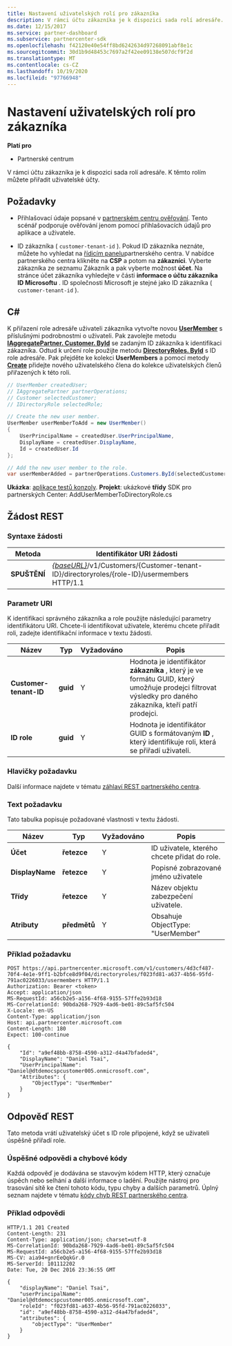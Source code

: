 ```yaml
---
title: Nastavení uživatelských rolí pro zákazníka
description: V rámci účtu zákazníka je k dispozici sada rolí adresáře. K těmto rolím můžete přiřadit uživatelské účty.
ms.date: 12/15/2017
ms.service: partner-dashboard
ms.subservice: partnercenter-sdk
ms.openlocfilehash: f42120e40e54ff8bd6242634d97268091abf8e1c
ms.sourcegitcommit: 30d1b9d48453c7697a2f42ee09138e507dcf9f2d
ms.translationtype: MT
ms.contentlocale: cs-CZ
ms.lasthandoff: 10/19/2020
ms.locfileid: "97766948"
---
```

# <a name="set-user-roles-for-a-customer"></a>Nastavení uživatelských rolí pro zákazníka

**Platí pro**

- Partnerské centrum

V rámci účtu zákazníka je k dispozici sada rolí adresáře. K těmto rolím můžete přiřadit uživatelské účty.

## <a name="prerequisites"></a>Požadavky

- Přihlašovací údaje popsané v [partnerském centru ověřování](partner-center-authentication.md). Tento scénář podporuje ověřování jenom pomocí přihlašovacích údajů pro aplikace a uživatele.

- ID zákazníka ( `customer-tenant-id` ). Pokud ID zákazníka neznáte, můžete ho vyhledat na [řídicím panelu](https://partner.microsoft.com/dashboard)partnerského centra. V nabídce partnerského centra klikněte na **CSP** a potom na **zákazníci**. Vyberte zákazníka ze seznamu Zákazník a pak vyberte možnost **účet**. Na stránce účet zákazníka vyhledejte v části **informace o účtu zákazníka** **ID Microsoftu** . ID společnosti Microsoft je stejné jako ID zákazníka ( `customer-tenant-id` ).

## <a name="c"></a>C\#

K přiřazení role adresáře uživateli zákazníka vytvořte novou [**UserMember**](/dotnet/api/microsoft.store.partnercenter.models.roles.usermember) s příslušnými podrobnostmi o uživateli. Pak zavolejte metodu [**IAggregatePartner. Customer. ById**](/dotnet/api/microsoft.store.partnercenter.customers.icustomercollection.byid) se zadaným ID zákazníka k identifikaci zákazníka. Odtud k určení role použijte metodu [**DirectoryRoles. ById**](/dotnet/api/microsoft.store.partnercenter.customerdirectoryroles.idirectoryrolecollection.byid) s ID role adresáře. Pak přejděte ke kolekci **UserMembers** a pomocí metody [**Create**](/dotnet/api/microsoft.store.partnercenter.customerdirectoryroles.iusermembercollection.create) přidejte nového uživatelského člena do kolekce uživatelských členů přiřazených k této roli.

``` csharp
// UserMember createdUser;
// IAggregatePartner partnerOperations;
// Customer selectedCustomer;
// IDirectoryRole selectedRole;

// Create the new user member.
UserMember userMemberToAdd = new UserMember()
{
    UserPrincipalName = createdUser.UserPrincipalName,
    DisplayName = createdUser.DisplayName,
    Id = createdUser.Id
};

// Add the new user member to the role.
var userMemberAdded = partnerOperations.Customers.ById(selectedCustomer.Id).DirectoryRoles.ById(selectedRole.Id).UserMembers.Create(userMemberToAdd);
```

**Ukázka**: [aplikace testů konzoly](console-test-app.md). **Projekt**: ukázkové **třídy** SDK pro partnerských Center: AddUserMemberToDirectoryRole.cs

## <a name="rest-request"></a>Žádost REST

### <a name="request-syntax"></a>Syntaxe žádosti

| Metoda   | Identifikátor URI žádosti                                                                                                                 |
|----------|-----------------------------------------------------------------------------------------------------------------------------|
| **SPUŠTĚNÍ** | [*{baseURL}*](partner-center-rest-urls.md)/v1/Customers/{Customer-tenant-ID}/directoryroles/{role-ID}/usermembers HTTP/1.1 |

### <a name="uri-parameter"></a>Parametr URI

K identifikaci správného zákazníka a role použijte následující parametry identifikátoru URI. Chcete-li identifikovat uživatele, kterému chcete přiřadit roli, zadejte identifikační informace v textu žádosti.

| Název                   | Typ     | Vyžadováno | Popis                                                                                                                                            |
|------------------------|----------|----------|--------------------------------------------------------------------------------------------------------------------------------------------------------|
| **Customer-tenant-ID** | **guid** | Y        | Hodnota je identifikátor **zákazníka** , který je ve formátu GUID, který umožňuje prodejci filtrovat výsledky pro daného zákazníka, kteří patří prodejci. |
| **ID role**            | **guid** | Y        | Hodnota je identifikátor GUID s formátovaným **ID** , který identifikuje roli, která se přiřadí uživateli.                                                              |

### <a name="request-headers"></a>Hlavičky požadavku

Další informace najdete v tématu [záhlaví REST partnerského centra](headers.md).

### <a name="request-body"></a>Text požadavku

Tato tabulka popisuje požadované vlastnosti v textu žádosti.

| Název                  | Typ       | Vyžadováno | Popis                            |
|-----------------------|------------|----------|----------------------------------------|
| **Účet**                | **řetezce** | Y        | ID uživatele, kterého chcete přidat do role. |
| **DisplayName**       | **řetezce** | Y        | Popisné zobrazované jméno uživatele |
| **Třídy** | **řetezce** | Y        | Název objektu zabezpečení uživatele.        |
| **Atributy**        | **předmětů** | Y        | Obsahuje ObjectType: "UserMember"     |

### <a name="request-example"></a>Příklad požadavku

```http
POST https://api.partnercenter.microsoft.com/v1/customers/4d3cf487-70f4-4e1e-9ff1-b2bfce8d9f04/directoryroles/f023fd81-a637-4b56-95fd-791ac0226033/usermembers HTTP/1.1
Authorization: Bearer <token>
Accept: application/json
MS-RequestId: a56cb2e5-a156-4f68-9155-57ffe2b93d18
MS-CorrelationId: 90bda268-7929-4ad6-be01-89c5af5fc504
X-Locale: en-US
Content-Type: application/json
Host: api.partnercenter.microsoft.com
Content-Length: 180
Expect: 100-continue

{
    "Id": "a9ef48bb-8758-4590-a312-d4a47bfaded4",
    "DisplayName": "Daniel Tsai",
    "UserPrincipalName": "Daniel@dtdemocspcustomer005.onmicrosoft.com",
    "Attributes": {
        "ObjectType": "UserMember"
    }
}
```

## <a name="rest-response"></a>Odpověď REST

Tato metoda vrátí uživatelský účet s ID role připojené, když se uživateli úspěšně přiřadí role.

### <a name="response-success-and-error-codes"></a>Úspěšné odpovědi a chybové kódy

Každá odpověď je dodávána se stavovým kódem HTTP, který označuje úspěch nebo selhání a další informace o ladění. Použijte nástroj pro trasování sítě ke čtení tohoto kódu, typu chyby a dalších parametrů. Úplný seznam najdete v tématu [kódy chyb REST partnerského centra](error-codes.md).

### <a name="response-example"></a>Příklad odpovědi

```http
HTTP/1.1 201 Created
Content-Length: 231
Content-Type: application/json; charset=utf-8
MS-CorrelationId: 90bda268-7929-4ad6-be01-89c5af5fc504
MS-RequestId: a56cb2e5-a156-4f68-9155-57ffe2b93d18
MS-CV: aia94+gnrEeQqkGr.0
MS-ServerId: 101112202
Date: Tue, 20 Dec 2016 23:36:55 GMT

{
    "displayName": "Daniel Tsai",
    "userPrincipalName": "Daniel@dtdemocspcustomer005.onmicrosoft.com",
    "roleId": "f023fd81-a637-4b56-95fd-791ac0226033",
    "id": "a9ef48bb-8758-4590-a312-d4a47bfaded4",
    "attributes": {
        "objectType": "UserMember"
    }
}
```
